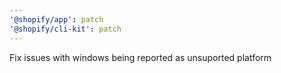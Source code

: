```yaml
---
'@shopify/app': patch
'@shopify/cli-kit': patch
---
```


Fix issues with windows being reported as unsuported platform
